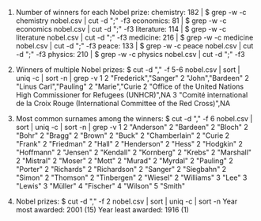 1. Number of winners for each Nobel prize:
chemistry: 182 | $ grep -w -c chemistry nobel.csv | cut -d ";" -f3
economics: 81 | $ grep -w -c economics nobel.csv | cut -d ";" -f3
literature: 114 | $ grep -w -c literature nobel.csv | cut -d ";" -f3
medicine: 216 | $ grep -w -c medicine nobel.csv | cut -d ";" -f3
peace: 133 | $ grep -w -c peace nobel.csv | cut -d ";" -f3
physics: 210 | $ grep -w -c physics nobel.csv | cut -d ";" -f3

2. Winners of multiple Nobel prizes:
$ cut -d "," -f 5-6 nobel.csv | sort | uniq -c | sort -n | grep -v 1
  2 "Frederick","Sanger"
      2 "John","Bardeen"
      2 "Linus Carl","Pauling"
      2 "Marie","Curie
      2 "Office of the United Nations High Commissioner for Refugees (UNHCR)",NA
      3 "Comité international de la Croix Rouge (International Committee of the Red Cross)",NA

3. Most common surnames among the winners:
$ cut -d "," -f 6 nobel.csv | sort | uniq -c | sort -n | grep -v 1
2 "Anderson"
      2 "Bardeen"
      2 "Bloch"
      2 "Bohr"
      2 "Bragg"
      2 "Brown"
      2 "Buck"
      2 "Chamberlain"
      2 "Curie
      2 "Frank"
      2 "Friedman"
      2 "Hall"
      2 "Henderson"
      2 "Hess"
      2 "Hodgkin"
      2 "Hoffmann"
      2 "Jensen"
      2 "Kendall"
      2 "Kornberg"
      2 "Krebs"
      2 "Marshall"
      2 "Mistral"
      2 "Moser"
      2 "Mott"
      2 "Murad"
      2 "Myrdal"
      2 "Pauling"
      2 "Porter"
      2 "Richards"
      2 "Richardson"
      2 "Sanger"
      2 "Siegbahn"
      2 "Simon"
      2 "Thomson"
      2 "Tinbergen"
      2 "Wiesel"
      2 "Williams"
      3 "Lee"
      3 "Lewis"
      3 "Müller"
      4 "Fischer"
      4 "Wilson"
      5 "Smith"

4. Nobel prizes:
$ cut -d "," -f 2 nobel.csv | sort | uniq -c | sort -n
Year most awarded: 2001 (15)
Year least awarded: 1916 (1)
